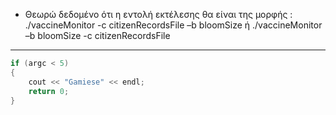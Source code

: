 - Θεωρώ δεδομένο ότι η εντολή εκτέλεσης θα είναι της μορφής : ./vaccineMonitor -c citizenRecordsFile –b bloomSize ή ./vaccineMonitor  –b bloomSize -c citizenRecordsFile

---

```c++
if (argc < 5)
{
    cout << "Gamiese" << endl;
    return 0;
}
```